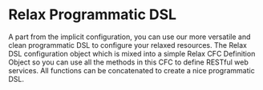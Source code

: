 # Relax Programmatic DSL

A part from the implicit configuration, you can use our more versatile and clean programmatic DSL to configure your relaxed resources. The Relax DSL configuration object which is mixed into a simple Relax CFC Definition Object so you can use all the methods in this CFC to define RESTful web services. All functions can be concatenated to create a nice programmatic DSL.
